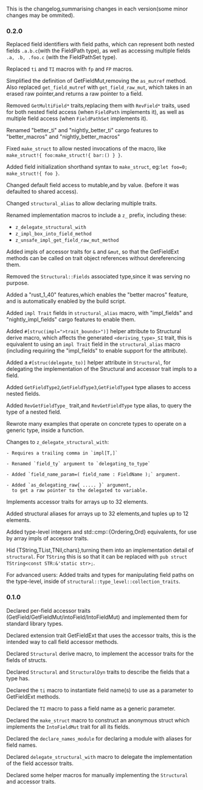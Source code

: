This is the changelog,summarising changes in each version(some minor changes may be ommited).

### 0.2.0

Replaced field identifiers with field paths,
which can represent both nested fields `.a.b.c`(with the FieldPath type),
as well as accessing multiple fields `.a, .b, .foo.c` (with the FieldPathSet type).

Replaced `ti` and `TI` macros with `fp` and `FP` macros.

Simplified the definition of GetFieldMut,removing the `as_mutref` method.
Also replaced `get_field_mutref` with `get_field_raw_mut`,
which takes in an erased raw pointer,and returns a raw pointer to a field.

Removed `GetMultiField*` traits,replacing them with `RevField*` traits,
used for both nested field access (when `FieldPath` implements it),
as well as multiple field access (when `FieldPathSet` implements it).

Renamed "better_ti" and "nightly_better_ti" cargo features to
"better_macros" and "nightly_better_macros"

Fixed `make_struct` to allow nested invocations of the macro,
like `make_struct!{ foo:make_struct!{ bar:() } }`.

Added field initialization shorthand syntax to `make_struct`,
eg:`let foo=0; make_struct!{ foo }`.

Changed default field access to mutable,and by value.
(before it was defaulted to shared access).

Changed `structural_alias` to allow declaring multiple traits.

Renamed implementation macros to include a `z_` prefix,
including these:
- `z_delegate_structural_with`
- `z_impl_box_into_field_method`
- `z_unsafe_impl_get_field_raw_mut_method`

Added impls of accessor traits for `&` and `&mut`,
so that the GetFieldExt methods can be called on trait object references 
without dereferencing them.

Removed the `Structural::Fields` associated type,since it was serving no purpose.

Added a "rust_1_40" features,which enables the "better macros" feature,
and is automatically enabled by the build script.

Added `impl Trait` fields in `structural_alias` macro,
with "impl_fields" and "nightly_impl_fields" cargo features to enable them.

Added `#[struc(impl=">trait_bounds>")]` helper attribute to Structural derive macro,
which affects the generated `<deriving_type>_SI` trait,
this is equivalent to using an `impl Trait` field in the `structural_alias` macro
(including requiring the "impl_fields" to enable support for the attribute).

Added a `#[struc(delegate_to)]` helper attribute in `Structural`,
for delegating the implementation of the Structural and accessor trait impls to a field.

Added `GetFieldType2`,`GetFieldType3`,`GetFieldType4` type aliases to access
nested fields.

Added `RevGetFieldType_` trait,and `RevGetFieldType` type alias,
to query the type of a nested field.

Rewrote many examples that operate on concrete types to operate on a generic type,
inside a function.

Changes to `z_delegate_structural_with`:
    
    - Requires a trailing comma in `impl[T,]`

    - Renamed `field_ty` argument to `delegating_to_type`

    - Added `field_name_param=( field_name : FieldName );` argument.

    - Added `as_delegating_raw{ ..... }` argument,
      to get a raw pointer to the delegated to variable.


Implements accessor traits for arrays up to 32 elements.

Added structural aliases for arrays up to 32 elements,and tuples up to 12 elements.

Added type-level integers and std::cmp::{Ordering,Ord} equivalents,
for use by array impls of accessor traits.

Hid {TString,TList,TNil,chars},turning them into an implementation detail of `structural`.
For `TString` this is so that it can be replaced with 
`pub struct TString<const STR:&'static str>;`.

For advanced users:
Added traits and types for manipulating field paths on the type-level,
inside of `structural::type_level::collection_traits`.


### 0.1.0

Declared per-field accessor traits (GetField/GetFieldMut/intoField/IntoFieldMut) and 
implemented them for standard library types.

Declared extension trait GetFieldExt that uses the accessor traits,
this is the intended way to call field accessor methods.

Declared `Structural` derive macro,
to implement the accessor traits for the fields of structs.

Declared `Structural` and `StructuralDyn` traits to describe the fields that a type has.

Declared the `ti` macro to 
instantiate field name(s) to use as a parameter to GetFieldExt methods.

Declared the `TI` macro to pass a field name as a generic parameter.

Declared the `make_struct` macro to construct an anonymous struct
which implements the `IntoFieldMut` trait for all its fields.

Declared the `declare_names_module` for declaring a module with aliases for field names.

Declared `delegate_structural_with` macro to delegate the implementation 
of the field accessor traits.

Declared some helper macros for manually implementing the `Structural` and accessor traits.
